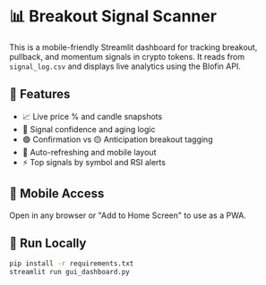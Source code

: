 # 📊 Breakout Signal Scanner

This is a mobile-friendly Streamlit dashboard for tracking breakout, pullback, and momentum signals in crypto tokens. It reads from `signal_log.csv` and displays live analytics using the Blofin API.

## 🚀 Features
- 📈 Live price % and candle snapshots
- 🧠 Signal confidence and aging logic
- 🟢 Confirmation vs 🟡 Anticipation breakout tagging
- 🔄 Auto-refreshing and mobile layout
- ⚡ Top signals by symbol and RSI alerts

## 📱 Mobile Access
Open in any browser or "Add to Home Screen" to use as a PWA.

## 🔧 Run Locally

```bash
pip install -r requirements.txt
streamlit run gui_dashboard.py